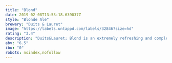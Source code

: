 ```yaml
---
title: "Blond"
date: 2019-02-08T13:53:18.639037Z
style: "Blonde Ale"
brewery: "Duits & Lauret"
image: "https://labels.untappd.com/labels/32846?size=hd"
rating: "3.4"
description: "Duits&Lauret; Blond is an extremely refreshing and complex thirst-quencher. A lot of floral and citrus notes can be discerned in its aroma. Because of the large quantity of aromatic hop varieties used. All this in combination with a pleasant bitterness. Due to these distinct characteristics this beer can be enjoyed on its own but also goes well with a variety of dishes. Combining it with refreshing salads and white fish produces beautiful sensations to the palate."
abv: "6.5"
ibu: "0"
robots: noindex,nofollow
---
```

